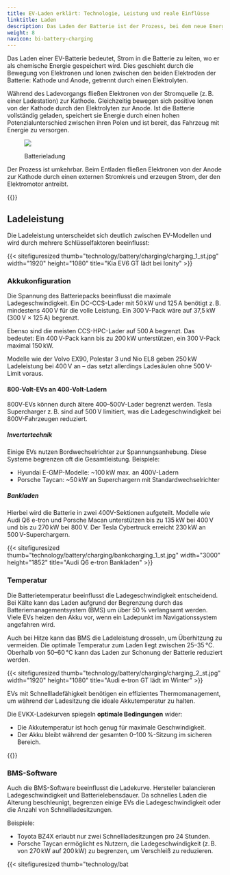```yaml
---
title: EV-Laden erklärt: Technologie, Leistung und reale Einflüsse
linktitle: Laden
description: Das Laden der Batterie ist der Prozess, bei dem neue Energie in die Batterie eingebracht wird.
weight: 8
navicon: bi-battery-charging
---
```


<!-- markdownlint-disable MD033 -->

Das Laden einer EV-Batterie bedeutet, Strom in die Batterie zu leiten, wo er als chemische Energie gespeichert wird. Dies geschieht durch die Bewegung von Elektronen und Ionen zwischen den beiden Elektroden der Batterie: Kathode und Anode, getrennt durch einen Elektrolyten.

Während des Ladevorgangs fließen Elektronen von der Stromquelle (z. B. einer Ladestation) zur Kathode. Gleichzeitig bewegen sich positive Ionen von der Kathode durch den Elektrolyten zur Anode. Ist die Batterie vollständig geladen, speichert sie Energie durch einen hohen Potenzialunterschied zwischen ihren Polen und ist bereit, das Fahrzeug mit Energie zu versorgen.

<figure>
<img src="https://media.evkx.net/multimedia/technology/battery/charging/batteryconceptcharging.drawio.svg" class="img-fluid mx-auto d-block">
<figcaption>
    <p class="lead text-center fw-semibold">
        Batterieladung
    </p>
</figcaption>
</figure>

Der Prozess ist umkehrbar. Beim Entladen fließen Elektronen von der Anode zur Kathode durch einen externen Stromkreis und erzeugen Strom, der den Elektromotor antreibt.

{{<evkxdisplayaddarticle />}}

## Ladeleistung

Die Ladeleistung unterscheidet sich deutlich zwischen EV-Modellen und wird durch mehrere Schlüsselfaktoren beeinflusst:

{{< sitefiguresized thumb="technology/battery/charging/charging\_1\_st.jpg" width="1920" height="1080" title="Kia EV6 GT lädt bei Ionity" >}}

### Akkukonfiguration

Die Spannung des Batteriepacks beeinflusst die maximale Ladegeschwindigkeit. Ein DC-CCS-Lader mit 50 kW und 125 A benötigt z. B. mindestens 400 V für die volle Leistung. Ein 300 V-Pack wäre auf 37,5 kW (300 V × 125 A) begrenzt.

Ebenso sind die meisten CCS-HPC-Lader auf 500 A begrenzt. Das bedeutet: Ein 400 V-Pack kann bis zu 200 kW unterstützen, ein 300 V-Pack maximal 150 kW.

Modelle wie der Volvo EX90, Polestar 3 und Nio EL8 geben 250 kW Ladeleistung bei 400 V an – das setzt allerdings Ladesäulen ohne 500 V-Limit voraus.

#### 800-Volt-EVs an 400-Volt-Ladern

800V-EVs können durch ältere 400–500V-Lader begrenzt werden. Tesla Supercharger z. B. sind auf 500 V limitiert, was die Ladegeschwindigkeit bei 800V-Fahrzeugen reduziert.

##### Invertertechnik

Einige EVs nutzen Bordwechselrichter zur Spannungsanhebung. Diese Systeme begrenzen oft die Gesamtleistung. Beispiele:

* Hyundai E-GMP-Modelle: ~100 kW max. an 400V-Ladern  
* Porsche Taycan: ~50 kW an Superchargern mit Standardwechselrichter

##### Bankladen

Hierbei wird die Batterie in zwei 400V-Sektionen aufgeteilt. Modelle wie Audi Q6 e-tron und Porsche Macan unterstützen bis zu 135 kW bei 400 V und bis zu 270 kW bei 800 V. Der Tesla Cybertruck erreicht 230 kW an 500 V-Superchargern.

{{< sitefiguresized thumb="technology/battery/charging/bankcharging\_1\_st.jpg" width="3000" height="1852" title="Audi Q6 e-tron Bankladen" >}}

### Temperatur

Die Batterietemperatur beeinflusst die Ladegeschwindigkeit entscheidend. Bei Kälte kann das Laden aufgrund der Begrenzung durch das Batteriemanagementsystem (BMS) um über 50 % verlangsamt werden. Viele EVs heizen den Akku vor, wenn ein Ladepunkt im Navigationssystem angefahren wird.

Auch bei Hitze kann das BMS die Ladeleistung drosseln, um Überhitzung zu vermeiden. Die optimale Temperatur zum Laden liegt zwischen 25–35 °C. Oberhalb von 50–60 °C kann das Laden zur Schonung der Batterie reduziert werden.

{{< sitefiguresized thumb="technology/battery/charging/charging\_2\_st.jpg" width="1920" height="1080" title="Audi e-tron GT lädt im Winter" >}}

EVs mit Schnellladefähigkeit benötigen ein effizientes Thermomanagement, um während der Ladesitzung die ideale Akkutemperatur zu halten.

Die EVKX-Ladekurven spiegeln **optimale Bedingungen** wider:

* Die Akkutemperatur ist hoch genug für maximale Geschwindigkeit.  
* Der Akku bleibt während der gesamten 0–100 %-Sitzung im sicheren Bereich.

{{<evkxdisplayaddarticle />}}

### BMS-Software

Auch die BMS-Software beeinflusst die Ladekurve. Hersteller balancieren Ladegeschwindigkeit und Batterielebensdauer. Da schnelles Laden die Alterung beschleunigt, begrenzen einige EVs die Ladegeschwindigkeit oder die Anzahl von Schnellladesitzungen.

Beispiele:

* Toyota BZ4X erlaubt nur zwei Schnellladesitzungen pro 24 Stunden.  
* Porsche Taycan ermöglicht es Nutzern, die Ladegeschwindigkeit (z. B. von 270 kW auf 200 kW) zu begrenzen, um Verschleiß zu reduzieren.

{{< sitefiguresized thumb="technology/bat

